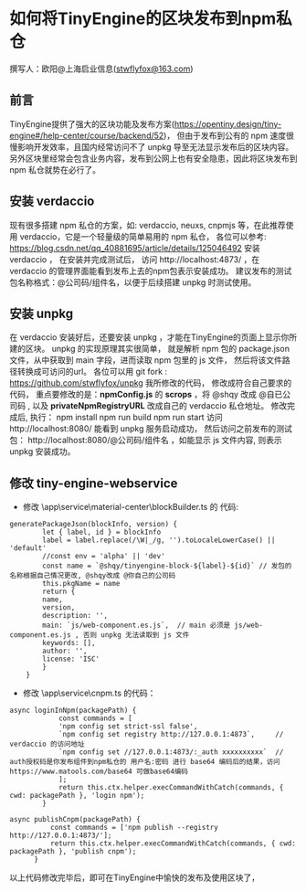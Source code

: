 # 如何将TinyEngine的区块发布到npm私仓

  撰写人：欧阳@上海启业信息(stwflyfox@163.com)
 

## 前言

  TinyEngine提供了强大的区块功能及发布方案(https://opentiny.design/tiny-engine#/help-center/course/backend/52)，
  但由于发布到公有的 npm 速度很慢影响开发效率，且国内经常访问不了 unpkg 导至无法显示发布后的区块内容。 
  另外区块里经常会包含业务内容，发布到公网上也有安全隐患，因此将区块发布到 npm 私仓就势在必行了。


## 安装 verdaccio

  现有很多搭建 npm 私仓的方案，如: verdaccio, neuxs, cnpmjs 等，在此推荐使用 verdaccio，它是一个轻量级的简单易用的 npm 私仓，
  各位可以参考: https://blog.csdn.net/qq_40881695/article/details/125046492 安装 verdaccio ，
  在安装并完成测试后， 访问 http://localhost:4873/ ，在 verdaccio 的管理界面能看到发布上去的npm包表示安装成功。
  建议发布的测试包名称格式：@公司码/组件名，以便于后续搭建 unpkg 时测试使用。


## 安装 unpkg

  在 verdaccio 安装好后，还要安装 unpkg ，才能在TinyEngine的页面上显示你所建的区块。 unpkg 的实现原理其实很简单，
  就是解析 npm 包的 package.json 文件，从中获取到 main 字段，进而读取 npm 包里的 js 文件， 然后将该文件路径转换成可访问的url。
  各位可以用 git fork : https://github.com/stwflyfox/unpkg 我所修改的代码， 修改成符合自己要求的代码，
  重点要修改的是：**npmConfig.js** 的 **scrops** ，将 @shqy 改成 @自已公司码 , 以及 **privateNpmRegistryURL** 改成自己的 verdaccio 私仓地址。
  修改完成后, 执行：
    npm install
    npm run build
    npm run start
  访问 http://localhost:8080/ 能看到 unpkg 服务启动成功，
  然后访问之前发布的测试包： http://localhost:8080/@公司码/组件名 ，如能显示 js 文件内容, 则表示 unpkg 安装成功。


## 修改 tiny-engine-webservice

 - 修改 \app\service\material-center\blockBuilder.ts 的 代码:
   
```
generatePackageJson(blockInfo, version) {
        let { label, id } = blockInfo
        label = label.replace(/\W|_/g, '').toLocaleLowerCase() || 'default'
        //const env = 'alpha' || 'dev'
        const name = `@shqy/tinyengine-block-${label}-${id}` // 发包的名称根据自己情况更改, @shqy改成 @你自己的公司码
        this.pkgName = name
        return {
        name,
        version,
        description: '',
        main: `js/web-component.es.js`,  // main 必须是 js/web-component.es.js , 否则 unpkg 无法读取到 js 文件
        keywords: [],
        author: '',
        license: 'ISC'
        }
    }
```

 - 修改 \app\service\cnpm.ts 的代码：
  
```
async loginInNpm(packagePath) {
            const commands = [
            'npm config set strict-ssl false',
            `npm config set registry http://127.0.0.1:4873`,     // verdaccio 的访问地址    
            `npm config set //127.0.0.1:4873/:_auth xxxxxxxxxx`  // auth授权码是你发布组件到npm私仓的 用户名:密码 进行 base64 编码后的结果，访问 https://www.matools.com/base64 可做base64编码
            ];
            return this.ctx.helper.execCommandWithCatch(commands, { cwd: packagePath }, 'login npm');
        }
```

```
async publishCnpm(packagePath) {
          const commands = ['npm publish --registry http://127.0.0.1:4873/'];
          return this.ctx.helper.execCommandWithCatch(commands, { cwd: packagePath }, 'publish cnpm');
      }
```

  以上代码修改完毕后，即可在TinyEngine中愉快的发布及使用区块了，

       
    